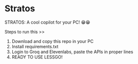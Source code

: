 # Stratos
STRATOS: A cool copilot for your PC! 😁😁

Steps to run this >>
1. Download and copy this repo in your PC
2. Install requirements.txt
3. Login to Groq and Elevenlabs, paste the APIs in proper lines
4. READY TO USE LESSGO!
